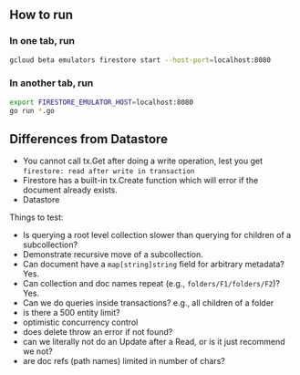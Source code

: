 ## How to run

### In one tab, run
```bash
gcloud beta emulators firestore start --host-port=localhost:8080
```

### In another tab, run
```bash
export FIRESTORE_EMULATOR_HOST=localhost:8080
go run *.go
``` 

## Differences from Datastore
- You cannot call tx.Get after doing a write operation, lest you get `firestore: read after write in transaction`
- Firestore has a built-in tx.Create function which will error if the document already exists.
- Datastore

Things to test:
- Is querying a root level collection slower than querying for children of a subcollection?
- Demonstrate recursive move of a subcollection.  
- Can document have a `map[string]string` field for arbitrary metadata? Yes.
- Can collection and doc names repeat (e.g., `folders/F1/folders/F2`)? Yes.
- Can we do queries inside transactions? e.g., all children of a folder
- is there a 500 entity limit?
- optimistic concurrency control
- does delete throw an error if not found?
- can we literally not do an Update after a Read, or is it just recommend we not?
- are doc refs (path names) limited in number of chars?